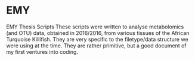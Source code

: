 # EMY
EMY Thesis Scripts
These scripts were written to analyse metabolomics (and OTU) data, obtained in 2016/2016, from various tissues of the African
Turquoise Killifish. They are very specific to the filetype/data structure we were using at the time.
They are rather primitive, but a good document of my first ventures into coding.
